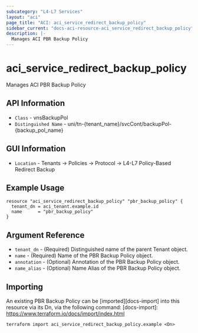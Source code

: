 ```yaml
---
subcategory: "L4-L7 Services"
layout: "aci"
page_title: "ACI: aci_service_redirect_backup_policy"
sidebar_current: "docs-aci-resource-aci_service_redirect_backup_policy"
description: |-
  Manages ACI PBR Backup Policy
---
```


# aci_service_redirect_backup_policy #

Manages ACI PBR Backup Policy

## API Information ##

* `Class` - vnsBackupPol
* `Distinguished Name` - uni/tn-{tenant_name}/svcCont/backupPol-{backup_pol_name}

## GUI Information ##

* `Location` - Tenants -> Policies -> Protocol -> L4-L7 Policy-Based Redirect Backup


## Example Usage ##

```hcl
resource "aci_service_redirect_backup_policy" "pbr_backup_policy" {
  tenant_dn = aci_tenant.example.id
  name      = "pbr_backup_policy"
}
```

## Argument Reference ##

* `tenant_dn` - (Required) Distinguished name of the parent Tenant object.
* `name` - (Required) Name of the PBR Backup Policy object.
* `annotation` - (Optional) Annotation of the PBR Backup Policy object.
* `name_alias` - (Optional) Name Alias of the PBR Backup Policy object.


## Importing ##

An existing PBR Backup Policy can be [imported][docs-import] into this resource via its Dn, via the following command:
[docs-import]: https://www.terraform.io/docs/import/index.html


```
terraform import aci_service_redirect_backup_policy.example <Dn>
```
